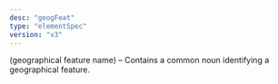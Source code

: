 ```yaml
---
desc: "geogFeat"
type: "elementSpec"
version: "v3"
---
```


(geographical feature name) – Contains a common noun identifying a geographical
feature.